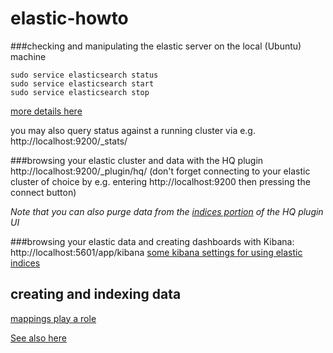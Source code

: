 # elastic-howto

###checking and manipulating the elastic server on the local (Ubuntu) machine
```
sudo service elasticsearch status
sudo service elasticsearch start
sudo service elasticsearch stop
```

[more details here](https://www.elastic.co/guide/en/elasticsearch/reference/current/setup-service.html#_using_chkconfig)

you may also query status against a running cluster via e.g. http://localhost:9200/_stats/

###browsing your elastic cluster and data with the HQ plugin
http://localhost:9200/_plugin/hq/ (don't forget connecting to your elastic cluster of choice by e.g. entering http://localhost:9200 then pressing the connect button)

_Note that you can also purge data from the [indices portion](http://localhost:9200/_plugin/hq/#indices) of the HQ plugin UI_

###browsing your elastic data and creating dashboards with Kibana:
http://localhost:5601/app/kibana
[some kibana settings for using elastic indices](https://www.elastic.co/guide/en/kibana/current/settings.html)

## creating and indexing data

[mappings play a role](https://www.elastic.co/guide/en/elasticsearch/reference/current/mapping.html)

[See also here](https://discuss.elastic.co/t/viewing-data-not-collected-through-logstash-but-rather-independently-shipped-into-elastic/53936/2)
